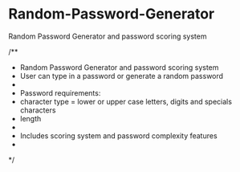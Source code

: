 # Random-Password-Generator
Random Password Generator and password scoring system

/**
 * Random Password Generator and password scoring system
 * User can type in a password or generate a random password
 * 
 * Password requirements:
 * character type = lower or upper case letters, digits and specials characters
 * length
 * 
 * Includes scoring system and password complexity features
 * 
 */
